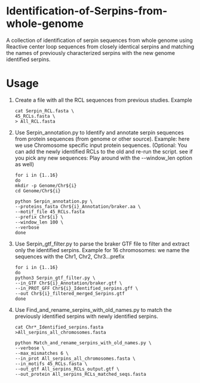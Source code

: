 # Identification-of-Serpins-from-whole-genome
A collection of identification of serpin sequences from whole genome using Reactive center loop sequences from closely identical serpins and matching the names of previously characterized serpins with the new genome identified serpins.

# Usage
1. Create a file with all the RCL sequences from previous studies. Example

       cat Serpin_RCL.fasta \
       45_RCLs.fasta \
       > All_RCL.fasta

2. Use Serpin_annotation.py to Identify and annotate serpin sequences from protein sequences (from genome or other source).
   Example: here we use Chromosome specific input protein sequences. (Optional: You can add the newly identified RCLs to the old and re-run the script. see if you pick any new sequences: Play around with the --window_len option as well)

       for i in {1..16}
       do
       mkdir -p Genome/Chr${i}
       cd Genome/Chr${i}

       python Serpin_annotation.py \
       --proteins_fasta Chr${i}_Annotation/braker.aa \
       --motif_file 45_RCLs.fasta
       --prefix Chr${i} \
       --window_len 100 \
       --verbose
       done

 2. Use Serpin_gtf_filter.py to parse the braker GTF file to filter and extract only the identified serpins.
   Example for 16 chromosomes: we name the sequences with the Chr1, Chr2, Chr3...prefix

        for i in {1..16}
        do
        python3 Serpin_gtf_filter.py \
        --in_GTF Chr${i}_Annotation/braker.gtf \
        --in_PROT_GFF Chr${i}_Identified_serpins.gff \
        --out Chr${i}_filtered_merged_Serpins.gtf
        done

3. Use Find_and_rename_serpins_with_old_names.py to match the previously identified serpins with newly identified serpins.

       cat Chr*_Identified_serpins.fasta >All_serpins_all_chromosomes.fasta
   
       python Match_and_rename_serpins_with_old_names.py \
       --verbose \
       --max_mismatches 6 \
       --in_prot All_serpins_all_chromosomes.fasta \
       --in_motifs 45_RCLs.fasta \
       --out_gtf All_serpins_RCLs_output.gtf \
       --out_protein All_serpins_RCLs_matched_seqs.fasta

